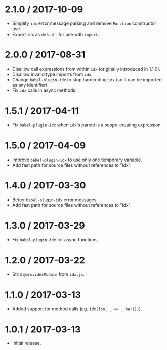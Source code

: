 2.1.0 / 2017-10-09
==================

  * Simplify `idx` error message parsing and remove `Function` constructor use.
  * Export `idx` as `default` for use with `import`.

2.0.0 / 2017-08-31
==================

  * Disallow call expressions from within `idx` (originally introduced in 1.1.0).
  * Disallow invalid type imports from `idx`.
  * Change `babel-plugin-idx` to stop hardcoding `idx` (so it can be imported as any identifier).
  * Fix `idx` calls in async methods.

1.5.1 / 2017-04-11
==================

  * Fix `babel-plugin-idx` when `idx`'s parent is a scope-creating expression.

1.5.0 / 2017-04-09
==================

  * Improve `babel-plugin-idx` to use only one temporary variable.
  * Add fast path for source files without references to "idx".

1.4.0 / 2017-03-30
==================

  * Better `babel-plugin-idx` error messages.
  * Add fast path for source files without references to "idx".

1.3.0 / 2017-03-29
==================

  * Fix `babel-plugin-idx` for async functions.

1.2.0 / 2017-03-22
==================

  * Strip `@providesModule` from `idx.js`.

1.1.0 / 2017-03-13
==================

  * Added support for method calls (eg. `idx(foo, _ => _.bar())`).

1.0.1 / 2017-03-13
==================

  * Initial release.
